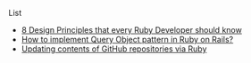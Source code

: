 List

- [8 Design Principles that every Ruby Developer should know](https://dev.to/vladhilko/8-design-principles-that-every-ruby-developer-should-know-1e7e)
- [How to implement Query Object pattern in Ruby on Rails?](https://dev.to/vladhilko/how-to-implement-query-object-pattern-in-ruby-on-rails-59fn)
- [Updating contents of GitHub repositories via Ruby](https://medium.com/@vladislav.hilko/updating-the-contents-of-github-repositories-via-ruby-1ecd094a8726)
